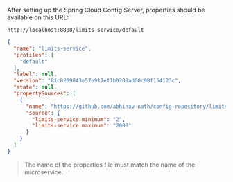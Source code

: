 After setting up the Spring Cloud Config Server, properties should be available on this URL:

```
http://localhost:8888/limits-service/default
```

```json
{
  "name": "limits-service",
  "profiles": [
    "default"
  ],
  "label": null,
  "version": "81c8209843e57e917ef1b0208ad60c98f154123c",
  "state": null,
  "propertySources": [
    {
      "name": "https://github.com/abhinav-nath/config-repository/limits-service.properties",
      "source": {
        "limits-service.minimum": "2",
        "limits-service.maximum": "2000"
      }
    }
  ]
}
```

> The name of the properties file must match the name of the microservice.